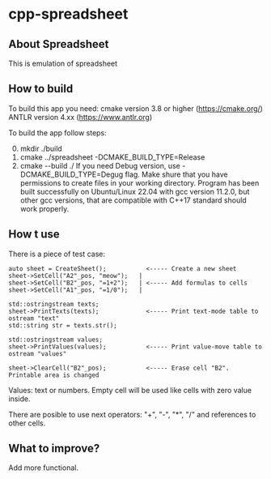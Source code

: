 # cpp-spreadsheet

About Spreadsheet
----------------

This is emulation of spreadsheet

How to build
------------

To build this app you need:
cmake version 3.8 or higher (https://cmake.org/)
ANTLR version 4.xx (https://www.antlr.org)

To build the app follow steps:

0. mkdir ./build
1. cmake ../spreadsheet -DCMAKE_BUILD_TYPE=Release
2. cmake --build ./
If you need Debug version, use -DCMAKE_BUILD_TYPE=Degug flag.
Make shure that you have permissions to create files in your working
directory.
Program has been built successfully on Ubuntu/Linux 22.04 with
gcc version 11.2.0, but other gcc versions, that are compatible with C++17
standard should work properly.

How t use
---------

There is a piece of test case:

    auto sheet = CreateSheet();           <----- Create a new sheet
    sheet->SetCell("A2"_pos, "meow");   |
    sheet->SetCell("B2"_pos, "=1+2");   | <----- Add formulas to cells
    sheet->SetCell("A1"_pos, "=1/0");   |

    std::ostringstream texts;
    sheet->PrintTexts(texts);             <----- Print text-mode table to ostream "text"
    std::string str = texts.str();

    std::ostringstream values;
    sheet->PrintValues(values);           <----- Print value-move table to ostream "values"

    sheet->ClearCell("B2"_pos);           <----- Erase cell "B2". Printable area is changed

Values: text or numbers. Empty cell will be used like cells with zero value inside.

There are posible to use next operators: "+", "-", "*", "/" and references to
other cells.

What to improve?
---------------

Add more functional.
